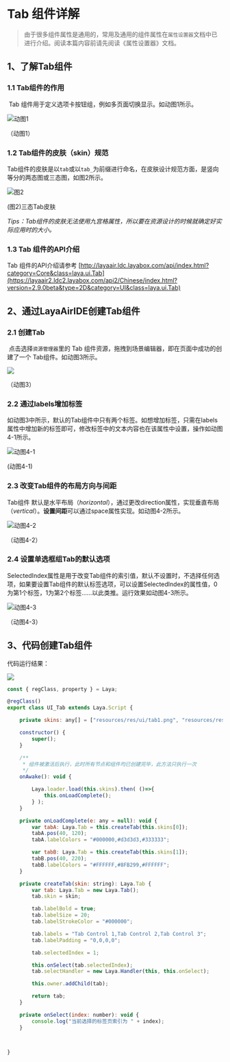 # Tab 组件详解

> 由于很多组件属性是通用的，常用及通用的组件属性在`属性设置器`文档中已进行介绍。阅读本篇内容前请先阅读《属性设置器》文档。

## 1、了解Tab组件

### 1.1 Tab组件的作用

​        Tab 组件用于定义选项卡按钮组，例如多页面切换显示。如动图1所示。

![动图1](img/1.gif) <br/>

（动图1）

### 1.2 Tab组件的皮肤（skin）规范

Tab组件的皮肤是以`tab`或以`tab_`为前缀进行命名，在皮肤设计规范方面，是竖向等分的两态图或三态图，如图2所示。

![图2](img/2.png) <br />

 (图2)三态Tab皮肤

*Tips：Tab组件的皮肤无法使用九宫格属性，所以要在资源设计的时候就确定好实际应用时的大小。*

### 1.3 Tab 组件的API介绍

Tab 组件的API介绍请参考  [http://layaair.ldc.layabox.com/api/index.html?category=Core&class=laya.ui.Tab](https://layaair2.ldc2.layabox.com/api2/Chinese/index.html?version=2.9.0beta&type=2D&category=UI&class=laya.ui.Tab)



## 2、通过LayaAirIDE创建Tab组件

### 2.1 创建Tab        

​        点击选择`资源管理器`里的 Tab 组件资源，拖拽到场景编辑器，即在页面中成功的创建了一个 Tab组件。如动图3所示。

![](img/3.gif) <br/>

（动图3）

### 2.2 通过labels增加标签

 如动图3中所示，默认的Tab组件中只有两个标签。如想增加标签，只需在labels属性中增加新的标签即可，修改标签中的文本内容也在该属性中设置，操作如动图4-1所示。

![动图4-1](img/4-1.gif) <br />

(动图4-1)



### 2.3 改变Tab组件的布局方向与间距

Tab组件 默认是水平布局（*horizontal*），通过更改direction属性，实现垂直布局（*vertical*）。**设置间距**可以通过space属性实现。如动图4-2所示。

![动图4-2](img/4-2.gif) 

（动图4-2）

### 2.4 设置单选框组Tab的默认选项

SelectedIndex属性是用于改变Tab组件的索引值，默认不设置时，不选择任何选项，如果要设置Tab组件的默认标签选项，可以设置SelectedIndex的属性值，0为第1个标签，1为第2个标签……以此类推。运行效果如动图4-3所示。

![动图4-3](img/4-3.gif) 

（动图4-3）



## 3、代码创建Tab组件

代码运行结果：

![](img/10.gif) 

```javascript
const { regClass, property } = Laya;

@regClass()
export class UI_Tab extends Laya.Script {

    private skins: any[] = ["resources/res/ui/tab1.png", "resources/res/ui/tab2.png"];

    constructor() {
        super();
    }

    /**
     * 组件被激活后执行，此时所有节点和组件均已创建完毕，此方法只执行一次
     */
    onAwake(): void {

		Laya.loader.load(this.skins).then( ()=>{
            this.onLoadComplete();
        } );
	}

	private onLoadComplete(e: any = null): void {
		var tabA: Laya.Tab = this.createTab(this.skins[0]);
		tabA.pos(40, 120);
		tabA.labelColors = "#000000,#d3d3d3,#333333";

		var tabB: Laya.Tab = this.createTab(this.skins[1]);
		tabB.pos(40, 220);
		tabB.labelColors = "#FFFFFF,#8FB299,#FFFFFF";
	}

	private createTab(skin: string): Laya.Tab {
		var tab: Laya.Tab = new Laya.Tab();
		tab.skin = skin;

		tab.labelBold = true;
		tab.labelSize = 20;
		tab.labelStrokeColor = "#000000";

		tab.labels = "Tab Control 1,Tab Control 2,Tab Control 3";
		tab.labelPadding = "0,0,0,0";

		tab.selectedIndex = 1;

		this.onSelect(tab.selectedIndex);
		tab.selectHandler = new Laya.Handler(this, this.onSelect);

		this.owner.addChild(tab);

		return tab;
	}

	private onSelect(index: number): void {
		console.log("当前选择的标签页索引为 " + index);
	}


 
}
```

